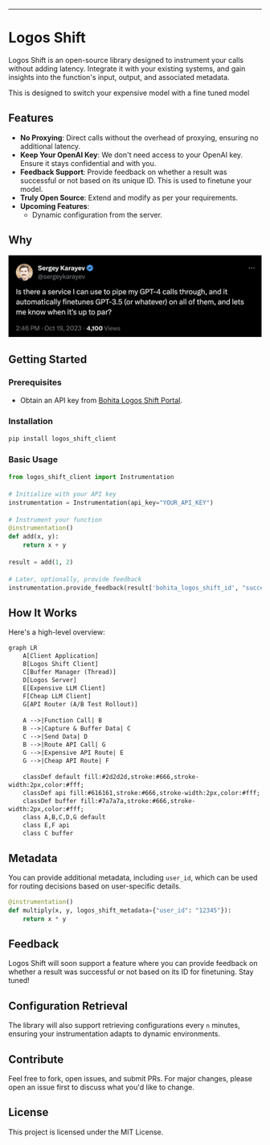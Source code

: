 ---

# Logos Shift

Logos Shift is an open-source library designed to instrument your calls without adding latency. Integrate it with your existing systems, and gain insights into the function's input, output, and associated metadata.

This is designed to switch your expensive model with a fine tuned model

## Features

- **No Proxying**: Direct calls without the overhead of proxying, ensuring no additional latency.
- **Keep Your OpenAI Key**: We don't need access to your OpenAI key. Ensure it stays confidential and with you.
- **Feedback Support**: Provide feedback on whether a result was successful or not based on its unique ID. This is used to finetune your model.
- **Truly Open Source**: Extend and modify as per your requirements.
- **Upcoming Features**:
  - Dynamic configuration from the server.

## Why

![sergey](assets/images/sergey.png)

## Getting Started

### Prerequisites

- Obtain an API key from [Bohita Logos Shift Portal](https://bohita.com).

### Installation

```bash
pip install logos_shift_client
```

### Basic Usage

```python
from logos_shift_client import Instrumentation

# Initialize with your API key
instrumentation = Instrumentation(api_key="YOUR_API_KEY")

# Instrument your function
@instrumentation()
def add(x, y):
    return x + y

result = add(1, 2)

# Later, optionally, provide feedback
instrumentation.provide_feedback(result['bohita_logos_shift_id', "success")
```

## How It Works

Here's a high-level overview:

```mermaid
graph LR
    A[Client Application]
    B[Logos Shift Client]
    C[Buffer Manager (Thread)]
    D[Logos Server]
    E[Expensive LLM Client]
    F[Cheap LLM Client]
    G[API Router (A/B Test Rollout)]

    A -->|Function Call| B
    B -->|Capture & Buffer Data| C
    C -->|Send Data| D
    B -->|Route API Call| G
    G -->|Expensive API Route| E
    G -->|Cheap API Route| F

    classDef default fill:#2d2d2d,stroke:#666,stroke-width:2px,color:#fff;
    classDef api fill:#616161,stroke:#666,stroke-width:2px,color:#fff;
    classDef buffer fill:#7a7a7a,stroke:#666,stroke-width:2px,color:#fff;
    class A,B,C,D,G default
    class E,F api
    class C buffer
```


## Metadata

You can provide additional metadata, including `user_id`, which can be used for routing decisions based on user-specific details.

```python
@instrumentation()
def multiply(x, y, logos_shift_metadata={"user_id": "12345"}):
    return x * y
```

## Feedback

Logos Shift will soon support a feature where you can provide feedback on whether a result was successful or not based on its ID for finetuning. Stay tuned!

## Configuration Retrieval

The library will also support retrieving configurations every `n` minutes, ensuring your instrumentation adapts to dynamic environments.

## Contribute

Feel free to fork, open issues, and submit PRs. For major changes, please open an issue first to discuss what you'd like to change.

## License

This project is licensed under the MIT License.
